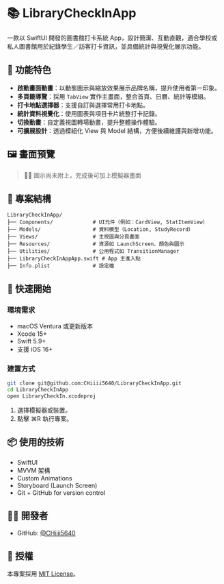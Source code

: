 # 📚 LibraryCheckInApp

一款以 SwiftUI 開發的圖書館打卡系統 App，設計簡潔、互動直觀，適合學校或私人圖書館用於紀錄學生／訪客打卡資訊，並具備統計與視覺化展示功能。

## 🔧 功能特色

- **啟動畫面動畫**：以動態圖示與縮放效果展示品牌名稱，提升使用者第一印象。
- **多頁籤導覽**：採用 `TabView` 實作主畫面，整合首頁、日曆、統計等模組。
- **打卡地點選擇器**：支援自訂與選擇常用打卡地點。
- **統計資料視覺化**：使用圖表與項目卡片統整打卡記錄。
- **切換動畫**：自定義視圖轉場動畫，提升整體操作體驗。
- **可擴展設計**：透過模組化 View 與 Model 結構，方便後續維護與新增功能。

## 🖼️ 畫面預覽

> 🧑‍💻 圖示尚未附上，完成後可加上模擬器畫面

## 📁 專案結構

```
LibraryCheckInApp/
├── Components/             # UI元件（例如：CardView, StatItemView）
├── Models/                 # 資料模型（Location, StudyRecord）
├── Views/                  # 主視圖與分頁畫面
├── Resources/              # 資源如 LaunchScreen、顏色與圖示
├── Utilities/              # 公用程式如 TransitionManager
├── LibraryCheckInAppApp.swift # App 主進入點
├── Info.plist              # 設定檔
```

## 🚀 快速開始

### 環境需求

- macOS Ventura 或更新版本
- Xcode 15+
- Swift 5.9+
- 支援 iOS 16+

### 建置方式

```bash
git clone git@github.com:CHiiii5640/LibraryCheckInApp.git
cd LibraryCheckInApp
open LibraryCheckIn.xcodeproj
```

1. 選擇模擬器或裝置。
2. 點擊 ⌘R 執行專案。

## 📦 使用的技術

- SwiftUI
- MVVM 架構
- Custom Animations
- Storyboard (Launch Screen)
- Git + GitHub for version control

## 🧑‍💻 開發者

- GitHub: [@CHiiii5640](https://github.com/CHiiii5640)

## 📄 授權

本專案採用 [MIT License](LICENSE)。

